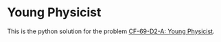 # Young Physicist
This is the python solution for the problem [CF-69-D2-A: Young Physicist](https://codeforces.com/contest/69/problem/A).
